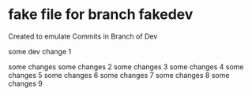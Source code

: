 # fake file for branch fakedev

Created to emulate Commits in Branch of Dev

some dev change 1

some changes
some changes 2
some changes 3
some changes 4
some changes 5
some changes 6
some changes 7
some changes 8
some changes 9

